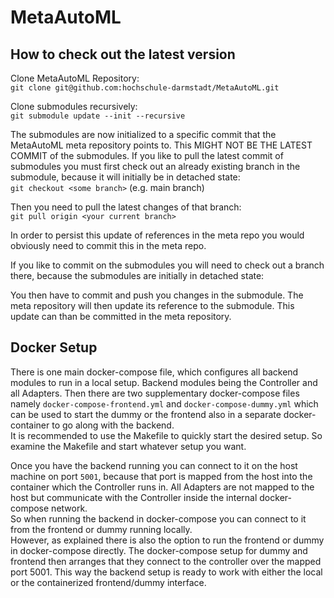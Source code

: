 # MetaAutoML

## How to check out the latest version

Clone MetaAutoML Repository:  
`git clone git@github.com:hochschule-darmstadt/MetaAutoML.git`

Clone submodules recursively:  
`git submodule update --init --recursive`

The submodules are now initialized to a specific commit that the MetaAutoML meta repository points to.
This MIGHT NOT BE THE LATEST COMMIT of the submodules.
If you like to pull the latest commit of submodules you must first check out an already existing branch in the submodule, because it will initially be in detached state:  
`git checkout <some branch>` (e.g. main branch)

Then you need to pull the latest changes of that branch:  
`git pull origin <your current branch>`

In order to persist this update of references in the meta repo you would obviously need to commit this in the meta repo.

If you like to commit on the submodules you will need to check out a branch there, because the submodules are initially in detached state:  

You then have to commit and push you changes in the submodule. The meta repository will then update its reference to the submodule.
This update can than be committed in the meta repository.

## Docker Setup
There is one main docker-compose file, which configures all backend modules to run in a local setup.
Backend modules being the Controller and all Adapters.
Then there are two supplementary docker-compose files namely `docker-compose-frontend.yml` and `docker-compose-dummy.yml` which can be used to start the dummy or the frontend also in a separate docker-container to go along with the backend.  
It is recommended to use the Makefile to quickly start the desired setup.
So examine the Makefile and start whatever setup you want.  

Once you have the backend running you can connect to it on the host machine on port `5001`, because that port is mapped from the host into the container which the Controller runs in.
All Adapters are not mapped to the host but communicate with the Controller inside the internal docker-compose network.  
So when running the backend in docker-compose you can connect to it from the frontend or dummy running locally.  
However, as explained there is also the option to run the frontend or dummy in docker-compose directly.
The docker-compose setup for dummy and frontend then arranges that they connect to the controller over the mapped port 5001.
This way the backend setup is ready to work with either the local or the containerized frontend/dummy interface.